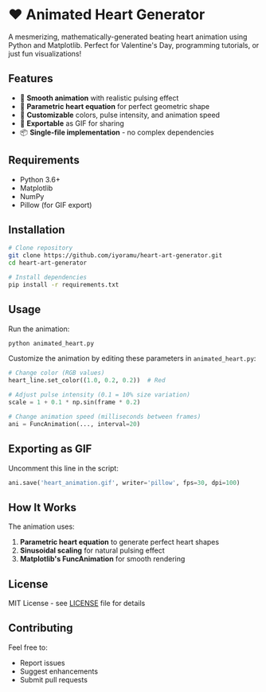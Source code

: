 # ❤️ Animated Heart Generator

A mesmerizing, mathematically-generated beating heart animation using Python and Matplotlib. Perfect for Valentine's Day, programming tutorials, or just fun visualizations!

## Features

- 🎥 **Smooth animation** with realistic pulsing effect
- 🧮 **Parametric heart equation** for perfect geometric shape
- 🎨 **Customizable** colors, pulse intensity, and animation speed
- 💾 **Exportable** as GIF for sharing
- 📦 **Single-file implementation** - no complex dependencies

## Requirements

- Python 3.6+
- Matplotlib
- NumPy
- Pillow (for GIF export)

## Installation

```bash
# Clone repository
git clone https://github.com/iyoramu/heart-art-generator.git
cd heart-art-generator

# Install dependencies
pip install -r requirements.txt
```

## Usage

Run the animation:
```bash
python animated_heart.py
```

Customize the animation by editing these parameters in `animated_heart.py`:
```python
# Change color (RGB values)
heart_line.set_color((1.0, 0.2, 0.2))  # Red

# Adjust pulse intensity (0.1 = 10% size variation)
scale = 1 + 0.1 * np.sin(frame * 0.2)

# Change animation speed (milliseconds between frames)
ani = FuncAnimation(..., interval=20)
```

## Exporting as GIF

Uncomment this line in the script:
```python
ani.save('heart_animation.gif', writer='pillow', fps=30, dpi=100)
```

## How It Works

The animation uses:
1. **Parametric heart equation** to generate perfect heart shapes
2. **Sinusoidal scaling** for natural pulsing effect
3. **Matplotlib's FuncAnimation** for smooth rendering

## License

MIT License - see [LICENSE](LICENSE) file for details

## Contributing

Feel free to:
- Report issues
- Suggest enhancements
- Submit pull requests
